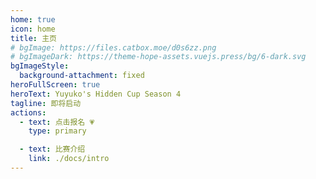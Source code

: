 ```yaml
---
home: true
icon: home
title: 主页
# bgImage: https://files.catbox.moe/d0s6zz.png
# bgImageDark: https://theme-hope-assets.vuejs.press/bg/6-dark.svg
bgImageStyle:
  background-attachment: fixed
heroFullScreen: true
heroText: Yuyuko's Hidden Cup Season 4
tagline: 即将启动
actions:
  - text: 点击报名 💗
    type: primary

  - text: 比赛介绍
    link: ./docs/intro
---
```

<countDown />
<script setup lang="ts">
import countDown from "@countDown";
</script>
